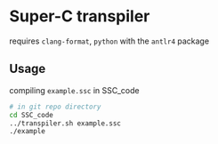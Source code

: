# Super-C transpiler

requires `clang-format`, `python` with the `antlr4` package

## Usage

compiling `example.ssc` in SSC_code

```bash
# in git repo directory
cd SSC_code
../transpiler.sh example.ssc
./example
```
